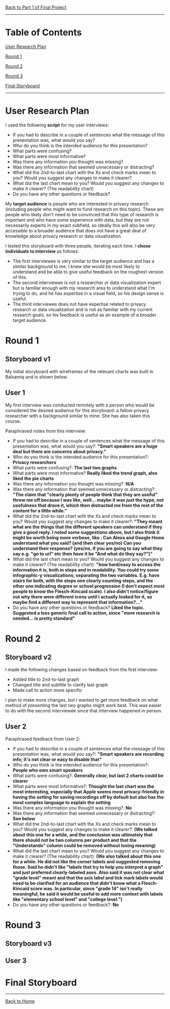 [Back to Part 1 of Final Project](https://sarahpearman.github.io/data-stories/final-project-part1.html)

---

# Table of Contents

[User Research Plan](https://github.com/sarahpearman/data-stories/blob/master/final-project-part2.md#user-research-plan)

[Round 1](https://github.com/sarahpearman/data-stories/blob/master/final-project-part2.md#round-1)

[Round 2](https://github.com/sarahpearman/data-stories/blob/master/final-project-part2.md#round-2)

[Round 3](https://github.com/sarahpearman/data-stories/blob/master/final-project-part2.md#round-3)

[Final Storyboard](https://github.com/sarahpearman/data-stories/blob/master/final-project-part2.md#final-storyboard)

---

# User Research Plan

I used the following **script** for my user interviews:
* If you had to describe in a couple of sentences what the message of this presentation was, what would you say?
* Who do you think is the intended audience for this presentation?
* What parts were confusing?
* What parts were most informative?
* Was there any information you thought was missing?
* Was there any information that seemed unnecessary or distracting?
* What did the 2nd-to-last chart with the Xs and check marks mean to you? Would you suggest any changes to make it clearer?
* What did the last chart mean to you? Would you suggest any changes to make it clearer? (The readability chart)
* Do you have any other questions or feedback?

My **target audience** is people who are interested in privacy research (including people who might want to fund research on this topic). These are people who likely don't need to be convinced that this type of research is important and who have some experience with data, but they are not necessarily experts in my exact subfield, so ideally this will also be very accessible to a broader audience that does not have a great deal of knowledge about privacy research or data visualization.

I tested this storyboard with three people, iterating each time. I **chose individuals to interview** as follows:
* The first interviewee is very similar to the target audience and has a similar background to me. I knew she would be most likely to understand and be able to give useful feedback on the roughest version of this.
* The second interviewee is not a researcher or data visualization expert but is familiar enough with my research area to understand what I'm trying to do, and he has expertise in a visual field, so his design sense is useful.
* The third interviewee does not have expertise related to privacy research or data visualization and is not as familiar with my current research goals, so his feedback is useful as an example of a broader target audience.


# Round 1

## Storyboard v1

My initial storyboard with wireframes of the relevant charts was built in Balsamiq and is shown below.

## User 1

My first interview was conducted remotely with a person who would be considered the desired audience for this storyboard: a fellow privacy researcher with a background similar to mine. She has also taken this course.

Paraphrased notes from this interview:

* If you had to describe in a couple of sentences what the message of this presentation was, what would you say?: **"Smart speakers are a huge deal but there are concerns about privacy."**
* Who do you think is the intended audience for this presentation?: **Privacy researchers**
* What parts were confusing?: **The last two graphs**
* What parts were most informative? **Really liked the trend graph, also liked the pie charts**
* Was there any information you thought was missing?: **N/A**
* Was there any information that seemed unnecessary or distracting?: **"The claim that "clearly plenty of people think that they are useful" threw me off because I was like, well... maybe it was just the hype, not usefulness that drove it, which then distracted me from the rest of the content for a little while."**
* What did the 2nd-to-last chart with the Xs and check marks mean to you? Would you suggest any changes to make it clearer?: **"They meant what are the things that the different speakers can understand if they give a good reply. I noted some suggestions above, but I also think it might be worth being more verbose, like : Can Alexa and Google Home understand what you said? (and then clear yes/no) Can you understand their response? (yes/no, if you are going to say what they say e.g. "go to url" etc then have it be "And what do they say?")"**
* What did the last chart mean to you? Would you suggest any changes to make it clearer? (The readability chart): **"how hard/easy to access the information it is, both in steps and in readability. You could try some infographic-y visualizations, separating the two variables. E.g. have stairs for both, with the steps one clearly counting steps, and the other one indicating degree or school progression (I don't expect most people to know the Flesch-Kincaid scale). I also didn't notice/figure out why there were different icons until I actually looked for it, so maybe find a different way to represent that information?..."**
* Do you have any other questions or feedback? **Liked the topic. Suggested a less generic final call to action, since "more research is needed... is pretty standard"**

# Round 2

## Storyboard v2

I made the following changes based on feedback from the first interview:
* Added title to 2nd-to-last graph
* Changed title and subtitle to clarify last graph
* Made call to action more specific

I plan to make more changes, but I wanted to get more feedback on what method of presenting the last two graphs might work best. This was easier to do with the second interviewee since that interview happened in person.

## User 2

Paraphrased feedback from User 2:
* If you had to describe in a couple of sentences what the message of this presentation was, what would you say?: **"Smart speakers are recording info; it's not clear or easy to disable that"**
* Who do you think is the intended audience for this presentation?: **People who own smart speakers**
* What parts were confusing?: **Generally clear, but last 2 charts could be clearer**
* What parts were most informative?: **Thought the last chart was the most interesting, especially that Apple seems most privacy-friendly in having the setting for saving recordings off by default but also has the most complex language to explain the setting**
* Was there any information you thought was missing?: **No**
* Was there any information that seemed unnecessary or distracting?: **See below**
* What did the 2nd-to-last chart with the Xs and check marks mean to you? Would you suggest any changes to make it clearer?: **(We talked about this one for a while, and the conclusion was ultimately that there should not be two columns per product and that the "Understands" column could be removed without losing meaning)**
* What did the last chart mean to you? Would you suggest any changes to make it clearer? (The readability chart): **(We also talked about this one for a while. He did not like the corner labels and suggested removing those. Said he didn't like "labels that try to help you interpret a graph" and just preferred clearly-labeled axes. Also said it was not clear what "grade level" meant and that the axis label and tick mark labels would need to be clarified for an audience that didn't know what a Flesch-Kincaid score was. In particular, since "grade 14" isn't really meaningful, he said it would be useful to add more context with labels like "elementary school level" and "college level.")**
* Do you have any other questions or feedback?: **No**

# Round 3

## Storyboard v3

## User 3

# Final Storyboard

---

[Back to Home](https://sarahpearman.github.io/data-stories/)

